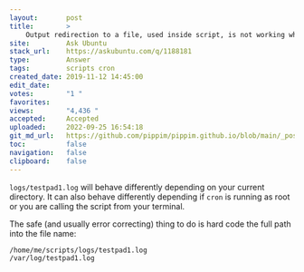```yaml
---
layout:       post
title:        >
    Output redirection to a file, used inside script, is not working when executed from crontab
site:         Ask Ubuntu
stack_url:    https://askubuntu.com/q/1188181
type:         Answer
tags:         scripts cron
created_date: 2019-11-12 14:45:00
edit_date:    
votes:        "1 "
favorites:    
views:        "4,436 "
accepted:     Accepted
uploaded:     2022-09-25 16:54:18
git_md_url:   https://github.com/pippim/pippim.github.io/blob/main/_posts/2019/2019-11-12-Output-redirection-to-a-file_-used-inside-script_-is-not-working-when-executed-from-crontab.md
toc:          false
navigation:   false
clipboard:    false
---
```


`logs/testpad1.log` will behave differently depending on your current directory. It can also behave differently depending if `cron` is running as root or you are calling the script from your terminal.

The safe (and usually error correcting) thing to do is hard code the full path into the file name:

``` 
/home/me/scripts/logs/testpad1.log
/var/log/testpad1.log
```
